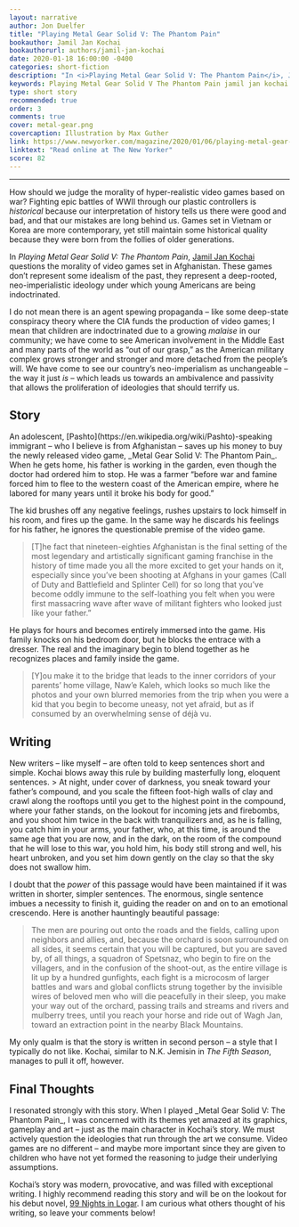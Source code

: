```yaml
---
layout: narrative
author: Jon Duelfer
title: "Playing Metal Gear Solid V: The Phantom Pain"
bookauthor: Jamil Jan Kochai
bookauthorurl: authors/jamil-jan-kochai
date: 2020-01-18 16:00:00 -0400
categories: short-fiction
description: "In <i>Playing Metal Gear Solid V: The Phantom Pain</i>, Jamil Jan Kochai questions the morality of war-based video games. These games don’t represent some idealism of the past, they represent a deep-rooted, neo-imperialistic ideology under which young Americans are being indoctrinated."
keywords: Playing Metal Gear Solid V The Phantom Pain jamil jan kochai review fiction the new yorker short story
type: short story
recommended: true
order: 3
comments: true
cover: metal-gear.png
covercaption: Illustration by Max Guther
link: https://www.newyorker.com/magazine/2020/01/06/playing-metal-gear-solid-v-the-phantom-pain
linktext: "Read online at The New Yorker"
score: 82
---
```

<hr/>

How should we judge the morality of hyper-realistic video games based on war? Fighting epic battles of WWII through our plastic controllers is _historical_ because our interpretation of history tells us there were good and bad, and that our mistakes are long behind us. Games set in Vietnam or Korea are more contemporary, yet still maintain some historical quality because they were born from the follies of older generations.

In _Playing Metal Gear Solid V: The Phantom Pain_, [Jamil Jan Kochai](https://www.jamiljankochai.com/) questions the morality of video games set in Afghanistan. These games don’t represent some idealism of the past, they represent a deep-rooted, neo-imperialistic ideology under which young Americans are being indoctrinated.

I do not mean there is an agent spewing propaganda – like some deep-state conspiracy theory where the CIA funds the production of video games; I mean that children are indoctrinated due to a growing _malaise_ in our community; we have come to see American involvement in the Middle East and many parts of the world as “out of our grasp,” as the American military complex grows stronger and stronger and more detached from the people’s will. We have come to see our country’s neo-imperialism as unchangeable – the way it just _is_ – which leads us towards an ambivalence and passivity that allows the proliferation of ideologies that should terrify us.

<h2><strong>Story</strong></h2>
An adolescent, [Pashto](https://en.wikipedia.org/wiki/Pashto)-speaking immigrant – who I believe is from Afghanistan – saves up his money to buy the newly released video game, _Metal Gear Solid V: The Phantom Pain_. When he gets home, his father is working in the garden, even though the doctor had ordered him to stop. He was a farmer “before war and famine forced him to flee to the western coast of the American empire, where he labored for many years until it broke his body for good.” 

The kid brushes off any negative feelings, rushes upstairs to lock himself in his room, and fires up the game. In the same way he discards his feelings for his father, he ignores the questionable premise of the video game.
> [T]he fact that nineteen-eighties Afghanistan is the final setting of the most legendary and artistically significant gaming franchise in the history of time made you all the more excited to get your hands on it, especially since you’ve been shooting at Afghans in your games (Call of Duty and Battlefield and Splinter Cell) for so long that you’ve become oddly immune to the self-loathing you felt when you were first massacring wave after wave of militant fighters who looked just like your father.”

He plays for hours and becomes entirely immersed into the game. His family knocks on his bedroom door, but he blocks the entrace with a dresser. The real and the imaginary begin to blend together as he recognizes places and family inside the game.
> [Y]ou make it to the bridge that leads to the inner corridors of your parents’ home village, Naw’e Kaleh, which looks so much like the photos and your own blurred memories from the trip when you were a kid that you begin to become uneasy, not yet afraid, but as if consumed by an overwhelming sense of déjà vu.

<h2><strong>Writing</strong></h2>
New writers – like myself – are often told to keep sentences short and simple. Kochai blows away this rule by building masterfully long, eloquent sentences.
> At night, under cover of darkness, you sneak toward your father’s compound, and you scale the fifteen foot-high walls of clay and crawl along the rooftops until you get to the highest point in the compound, where your father stands, on the lookout for incoming jets and firebombs, and you shoot him twice in the back with tranquilizers and, as he is falling, you catch him in your arms, your father, who, at this time, is around the same age that you are now, and in the dark, on the room of the compound that he will lose to this war, you hold him, his body still strong and well, his heart unbroken, and you set him down gently on the clay so that the sky does not swallow him.

I doubt that the _power_ of this passage would have been maintained if it was written in shorter, simpler sentences.  The enormous, single sentence imbues a necessity to finish it, guiding the reader on and on to an emotional crescendo. Here is another hauntingly beautiful passage:
> The men are pouring out onto the roads and the fields, calling upon neighbors and allies, and, because the orchard is soon surrounded on all sides, it seems certain that you will be captured, but you are saved by, of all things, a squadron of Spetsnaz, who begin to fire on the villagers, and in the confusion of the shoot-out, as the entire village is lit up by a hundred gunfights, each fight is a microcosm of larger battles and wars and global conflicts strung together by the invisible wires of beloved men who will die peacefully in their sleep, you make your way out of the orchard, passing trails and streams and rivers and mulberry trees, until you reach your horse and ride out of Wagh Jan, toward an extraction point in the nearby Black Mountains.

My only qualm is that the story is written in second person – a style that I typically do not like. Kochai, similar to N.K. Jemisin in _The Fifth Season_, manages to pull it off, however.

<h2><strong>Final Thoughts</strong></h2>
I resonated strongly with this story. When I played _Metal Gear Solid V: The Phantom Pain_, I was concerned with its themes yet amazed at its graphics, gameplay and art – just as the main character in Kochai’s story. We must actively question the ideologies that run through the art we consume. Video games are no different – and maybe more important since they are given to children who have not yet formed the reasoning to judge their underlying assumptions.

Kochai’s story was modern, provocative, and was filled with exceptional writing. I highly recommend reading this story and will be on the lookout for his debut novel, [99 Nights in Logar](https://www.jamiljankochai.com/). I am curious what others thought of his writing, so leave your comments below!